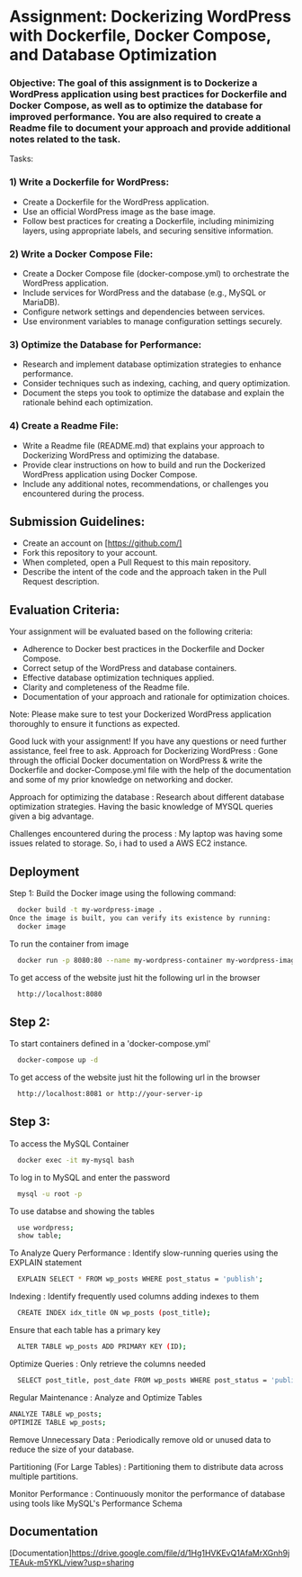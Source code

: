 # Assignment: Dockerizing WordPress with Dockerfile, Docker Compose, and Database Optimization

### Objective: The goal of this assignment is to Dockerize a WordPress application using best practices for Dockerfile and Docker Compose, as well as to optimize the database for improved performance. You are also required to create a Readme file to document your approach and provide additional notes related to the task.

Tasks:

### 1) Write a Dockerfile for WordPress:
* Create a Dockerfile for the WordPress application.
* Use an official WordPress image as the base image.
* Follow best practices for creating a Dockerfile, including minimizing layers, using appropriate labels, and securing sensitive information.
### 2) Write a Docker Compose File:
* Create a Docker Compose file (docker-compose.yml) to orchestrate the WordPress application.
* Include services for WordPress and the database (e.g., MySQL or MariaDB).
* Configure network settings and dependencies between services.
* Use environment variables to manage configuration settings securely.
### 3) Optimize the Database for Performance:
* Research and implement database optimization strategies to enhance performance.
* Consider techniques such as indexing, caching, and query optimization.
* Document the steps you took to optimize the database and explain the rationale behind each optimization.
### 4) Create a Readme File:
* Write a Readme file (README.md) that explains your approach to Dockerizing WordPress and optimizing the database.
* Provide clear instructions on how to build and run the Dockerized WordPress application using Docker Compose.
* Include any additional notes, recommendations, or challenges you encountered during the process.

## Submission Guidelines:
* Create an account on [https://github.com/]
* Fork this repository to your account.
* When completed, open a Pull Request to this main repository.
* Describe the intent of the code and the approach taken in the Pull Request description.


## Evaluation Criteria:
Your assignment will be evaluated based on the following criteria:

* Adherence to Docker best practices in the Dockerfile and Docker Compose.
* Correct setup of the WordPress and database containers.
* Effective database optimization techniques applied.
* Clarity and completeness of the Readme file.
* Documentation of your approach and rationale for optimization choices.

Note: Please make sure to test your Dockerized WordPress application thoroughly to ensure it functions as expected.

Good luck with your assignment! If you have any questions or need further assistance, feel free to ask.
Approach for Dockerizing WordPress : Gone through the official Docker documentation on WordPress & write the Dockerfile and docker-Compose.yml file with the help of the documentation and some of my prior knowledge on networking and docker.

Approach for optimizing the database : Research about different database optimization strategies. Having the basic knowledge of MYSQL queries given a big advantage.

Challenges encountered during the process : My laptop was having some issues related to storage. So, i had to used a AWS EC2 instance.
## Deployment
 Step 1:
Build the Docker image using the following command: 
```bash
  docker build -t my-wordpress-image .
Once the image is built, you can verify its existence by running:
  docker image
```
To run the container from image
```bash
  docker run -p 8080:80 --name my-wordpress-container my-wordpress-image
```
To get access of the website just hit the following url in the browser
```bash
  http://localhost:8080
```

## Step 2:
To start containers defined in a 'docker-compose.yml'
```bash
  docker-compose up -d 
```
To get access of the website just hit the following url in the browser
```bash
  http://localhost:8081 or http://your-server-ip
```
## Step 3:
To access the MySQL Container
```bash
  docker exec -it my-mysql bash
```
To log in to MySQL and enter the password
```bash
  mysql -u root -p
```
To use databse and showing the tables
```bash
  use wordpress;
  show table;
```
To Analyze Query Performance :
Identify slow-running queries using the EXPLAIN statement
```bash
  EXPLAIN SELECT * FROM wp_posts WHERE post_status = 'publish';
```
Indexing : 
Identify frequently used columns adding indexes to them 
```bash
  CREATE INDEX idx_title ON wp_posts (post_title);
```
Ensure that each table has a primary key
```bash
  ALTER TABLE wp_posts ADD PRIMARY KEY (ID);
```
Optimize Queries : Only retrieve the columns needed
```bash
  SELECT post_title, post_date FROM wp_posts WHERE post_status = 'publish';
```
Regular Maintenance : Analyze and Optimize Tables
```bash
ANALYZE TABLE wp_posts;
OPTIMIZE TABLE wp_posts;
```
Remove Unnecessary Data : Periodically remove old or unused data to reduce the size of your database.

Partitioning (For Large Tables) : Partitioning them to distribute data across multiple partitions.

Monitor Performance : Continuously monitor the performance of database using tools like MySQL's Performance Schema
## Documentation

[Documentation]https://drive.google.com/file/d/1Hg1HVKEvQ1AfaMrXGnh9jTEAuk-m5YKL/view?usp=sharing


